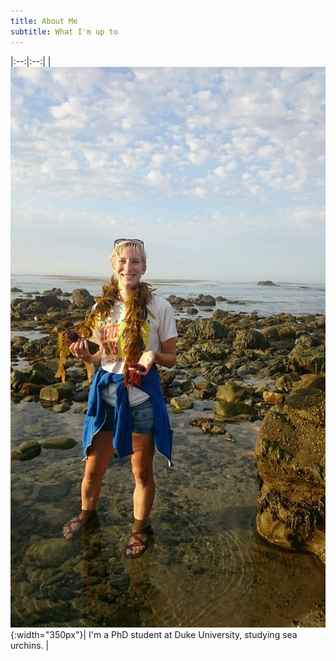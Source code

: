 ```yaml
---
title: About Me
subtitle: What I'm up to
---
```

|:--:|:--:|
|![me](julia.jpg){:width="350px"}| I'm a PhD student at Duke University, studying sea urchins. |
